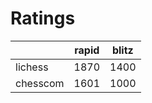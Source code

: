 # Ratings

|          | rapid | blitz |
|----------|-------|-------|
| lichess  | 1870 | 1400 |
| chesscom | 1601 | 1000 |
